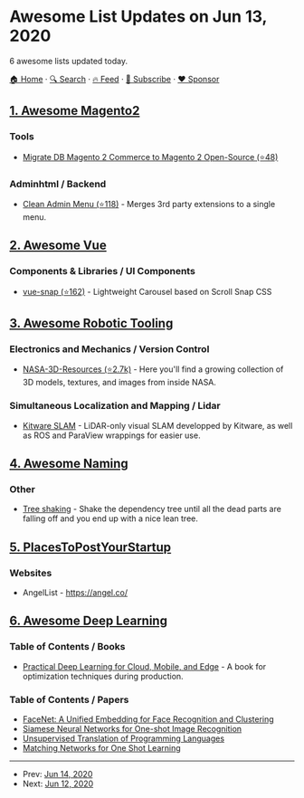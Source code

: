 # Awesome List Updates on Jun 13, 2020

6 awesome lists updated today.

[🏠 Home](/README.md) · [🔍 Search](https://www.trackawesomelist.com/search/) · [🔥 Feed](https://www.trackawesomelist.com/rss.xml) · [📮 Subscribe](https://trackawesomelist.us17.list-manage.com/subscribe?u=d2f0117aa829c83a63ec63c2f&id=36a103854c) · [❤️  Sponsor](https://github.com/sponsors/theowenyoung)



## [1. Awesome Magento2](/content/run-as-root/awesome-magento2/README.md)

### Tools

*   [Migrate DB Magento 2 Commerce to Magento 2 Open-Source (⭐48)](https://github.com/opengento/magento2-downgrade-ee-ce)

### Adminhtml / Backend

*   [Clean Admin Menu (⭐118)](https://github.com/redchamps/clean-admin-menu) - Merges 3rd party extensions to a single menu.

## [2. Awesome Vue](/content/vuejs/awesome-vue/README.md)

### Components & Libraries / UI Components

*   [vue-snap (⭐162)](https://github.com/bartdominiak/vue-snap) - Lightweight Carousel based on Scroll Snap CSS

## [3. Awesome Robotic Tooling](/content/protontypes/awesome-robotic-tooling/README.md)

### Electronics and Mechanics / Version Control

*   [NASA-3D-Resources (⭐2.7k)](https://github.com/nasa/NASA-3D-Resources) - Here you'll find a growing collection of 3D models, textures, and images from inside NASA.

### Simultaneous Localization and Mapping / Lidar

*   [Kitware SLAM](https://gitlab.kitware.com/keu-computervision/slam/) -  LiDAR-only visual SLAM developped by Kitware, as well as ROS and ParaView wrappings for easier use.

## [4. Awesome Naming](/content/gruhn/awesome-naming/README.md)

### Other

*   [Tree shaking](https://en.wikipedia.org/wiki/Tree_shaking) - Shake the dependency tree until all the dead parts are falling off and you end up with a nice lean tree.

## [5. PlacesToPostYourStartup](/content/mmccaff/PlacesToPostYourStartup/README.md)

### Websites

*   AngelList - <https://angel.co/>

## [6. Awesome Deep Learning](/content/ChristosChristofidis/awesome-deep-learning/README.md)

### Table of Contents / Books

*   [Practical Deep Learning for Cloud, Mobile, and Edge](https://www.oreilly.com/library/view/practical-deep-learning/9781492034858/) - A book for optimization techniques during production.

### Table of Contents / Papers

*   [FaceNet: A Unified Embedding for Face Recognition and Clustering](https://arxiv.org/pdf/1503.03832.pdf)
*   [Siamese Neural Networks for One-shot Image Recognition](https://www.cs.cmu.edu/\~rsalakhu/papers/oneshot1.pdf)
*   [Unsupervised Translation of Programming Languages](https://arxiv.org/pdf/2006.03511.pdf)
*   [Matching Networks for One Shot Learning](http://papers.nips.cc/paper/6385-matching-networks-for-one-shot-learning.pdf)

---

- Prev: [Jun 14, 2020](/content/2020/06/14/README.md)
- Next: [Jun 12, 2020](/content/2020/06/12/README.md)
